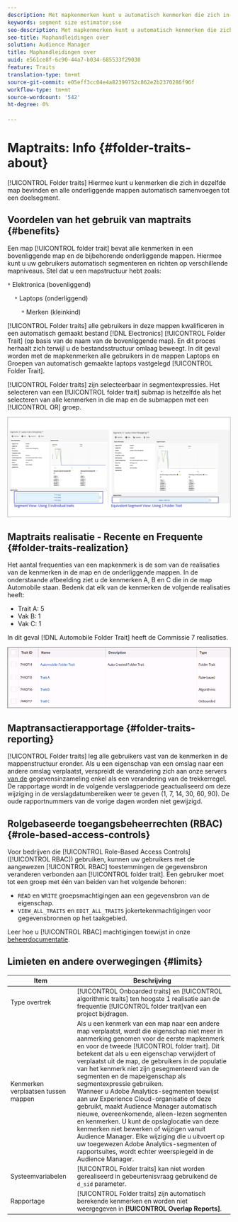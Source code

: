 ```yaml
---
description: Met mapkenmerken kunt u automatisch kenmerken die zich in dezelfde map bevinden en alle onderliggende mappen samenvoegen tot een doelsegment.
keywords: segment size estimator;sse
seo-description: Met mapkenmerken kunt u automatisch kenmerken die zich in dezelfde map bevinden en alle onderliggende mappen samenvoegen tot een doelsegment.
seo-title: Maphandleidingen over
solution: Audience Manager
title: Maphandleidingen over
uuid: e561ce8f-6c90-44a7-b034-685533f29030
feature: Traits
translation-type: tm+mt
source-git-commit: e05eff3cc04e4a82399752c862e2b2370286f96f
workflow-type: tm+mt
source-wordcount: '542'
ht-degree: 0%

---
```



# Maptraits: Info {#folder-traits-about}

[!UICONTROL Folder traits] Hiermee kunt u kenmerken die zich in dezelfde map bevinden en alle onderliggende mappen automatisch samenvoegen tot een doelsegment.

## Voordelen van het gebruik van maptraits {#benefits}

Een map [!UICONTROL folder trait] bevat alle kenmerken in een bovenliggende map en de bijbehorende onderliggende mappen. Hiermee kunt u uw gebruikers automatisch segmenteren en richten op verschillende mapniveaus. Stel dat u een mapstructuur hebt zoals:

`*` Elektronica (bovenliggend)

    `*` Laptops (onderliggend)

        `*` Merken (kleinkind)

[!UICONTROL Folder traits] alle gebruikers in deze mappen kwalificeren in een automatisch gemaakt bestand [!DNL Electronics] [!UICONTROL Folder Trait] (op basis van de naam van de bovenliggende map). En dit proces herhaalt zich terwijl u de bestandsstructuur omlaag beweegt. In dit geval worden met de mapkenmerken alle gebruikers in de mappen Laptops en Groepen van automatisch gemaakte laptops vastgelegd [!UICONTROL Folder Trait].

[!UICONTROL Folder traits] zijn selecteerbaar in segmentexpressies. Het selecteren van een [!UICONTROL folder trait] submap is hetzelfde als het selecteren van alle kenmerken in die map en de submappen met een [!UICONTROL OR] groep.

![](assets/folder-traits-compare-border.jpg)

## Maptraits realisatie - Recente en Frequente {#folder-traits-realization}

Het aantal frequenties van een mapkenmerk is de som van de realisaties van de kenmerken in de map en de onderliggende mappen. In de onderstaande afbeelding ziet u de kenmerken A, B en C die in de map Automobile staan. Bedenk dat elk van de kenmerken de volgende realisaties heeft:

* Trait A: 5
* Vak B: 1
* Vak C: 1

In dit geval [!DNL Automobile Folder Trait] heeft de Commissie 7 realisaties.

![](assets/folder_traits_rollup_border.png)

## Maptransactierapportage {#folder-traits-reporting}

[!UICONTROL Folder traits] leg alle gebruikers vast van de kenmerken in de mappenstructuur eronder. Als u een eigenschap van een omslag naar een andere omslag verplaatst, verspreidt de verandering zich aan onze servers [van de](../../reference/system-components/components-data-collection.md) gegevensinzameling enkel als een verandering van de trekkerregel. De rapportage wordt in de volgende verslagperiode geactualiseerd om deze wijziging in de verslagdatumbereiken weer te geven (1, 7, 14, 30, 60, 90). De oude rapportnummers van de vorige dagen worden niet gewijzigd.

## Rolgebaseerde toegangsbeheerrechten (RBAC) {#role-based-access-controls}

Voor bedrijven die [!UICONTROL Role-Based Access Controls] ([!UICONTROL RBAC]) gebruiken, kunnen uw gebruikers met de aangewezen [!UICONTROL RBAC] toestemmingen de gegevensbron veranderen verbonden aan [!UICONTROL folder trait]. Een gebruiker moet tot een groep met één van beiden van het volgende behoren:

* `READ` en `WRITE` groepsmachtigingen aan een gegevensbron van de eigenschap.
* `VIEW_ALL_TRAITS` en `EDIT_ALL_TRAITS` jokertekenmachtigingen voor gegevensbronnen op het taakgebied.

Leer hoe u [!UICONTROL RBAC] machtigingen toewijst in onze [beheerdocumentatie](../../features/administration/administration-overview.md#create-group).

## Limieten en andere overwegingen {#limits}

| Item | Beschrijving |
|---|---|
| Type overtrek | [!UICONTROL Onboarded traits] en [!UICONTROL algorithmic traits] ten hoogste 1 realisatie aan de frequentie [!UICONTROL folder trait]van een project bijdragen. |
| Kenmerken verplaatsen tussen mappen | Als u een kenmerk van een map naar een andere map verplaatst, wordt die eigenschap niet meer in aanmerking genomen voor de eerste mapkenmerk en voor de tweede [!UICONTROL folder trait]. Dit betekent dat als u een eigenschap verwijdert of verplaatst uit de map, de gebruikers in de populatie van het kenmerk niet zijn gesegmenteerd van de segmenten en de mapeigenschap als segmentexpressie gebruiken. <br> Wanneer u Adobe Analytics-segmenten toewijst aan uw Experience Cloud-organisatie of deze gebruikt, maakt Audience Manager automatisch nieuwe, overeenkomende, alleen-lezen segmenten en kenmerken. U kunt de opslaglocatie van deze kenmerken niet bewerken of wijzigen vanuit Audience Manager. Elke wijziging die u uitvoert op uw toegewezen Adobe Analytics-segmenten of rapportsuites, wordt echter weerspiegeld in de Audience Manager. |
| Systeemvariabelen | [!UICONTROL Folder traits] kan niet worden gerealiseerd in gebeurtenisvraag gebruikend de `d_sid` parameter. |
| Rapportage | [!UICONTROL Folder traits] zijn automatisch berekende kenmerken en worden niet weergegeven in **[!UICONTROL Overlap Reports]**. |